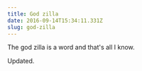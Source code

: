 ```yaml
---
title: God zilla
date: 2016-09-14T15:34:11.331Z
slug: god-zilla
---
```

The god zilla is a word and that's all I know.

Updated.
